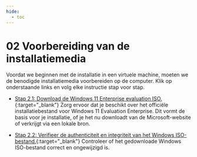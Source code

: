 ```yaml
---
hide:
  - toc
---
```


# 02 Voorbereiding van de installatiemedia
Voordat we beginnen met de installatie in een virtuele machine, moeten we de benodigde installatiemedia voorbereiden op de computer. Klik op onderstaande links en volg elke instructie stap voor stap.

- [Stap 2.1: Download de Windows 11 Enterprise evaluation ISO.](../../howtos/download-windows11-evaluation-iso/index.md){:target="_blank"} 
Zorg ervoor dat je beschikt over het officiële installatiebestand voor Windows 11 Evaluation Enterprise. Dit vormt de basis voor je installatie, of je het nu downloadt van de Microsoft-website of verkrijgt via een lokale bron.

- [Stap 2.2: Verifieer de authenticiteit en integriteit van het Windows ISO-bestand.](../../howtos/verifieer-windows-iso/index.md){:target="_blank"}
Controleer of het gedownloade Windows ISO-bestand correct en ongewijzigd is.